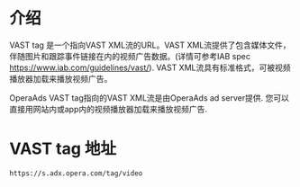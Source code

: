 # 介绍

VAST tag 是一个指向VAST XML流的URL。VAST XML流提供了包含媒体文件，伴随图片和跟踪事件链接在内的视频广告数据。(详情可参考IAB spec https://www.iab.com/guidelines/vast/). VAST XML流具有标准格式，可被视频播放器加载来播放视频广告。

OperaAds VAST tag指向的VAST XML流是由OperaAds ad server提供. 您可以直接用网站内或app内的视频播放器加载来播放视频广告.

# VAST tag 地址

``` wiki
https://s.adx.opera.com/tag/video
```
